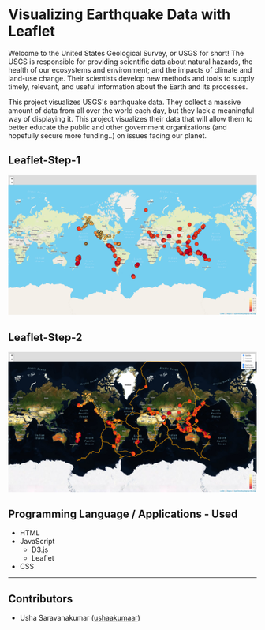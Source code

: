 # Visualizing Earthquake Data with Leaflet

Welcome to the United States Geological Survey, or USGS for short! The USGS is responsible for providing scientific data about natural hazards, the health of our ecosystems and environment; and the impacts of climate and land-use change. Their scientists develop new methods and tools to supply timely, relevant, and useful information about the Earth and its processes.

This project visualizes USGS's earthquake data. They collect a massive amount of data from all over the world each day, but they lack a meaningful way of displaying it. This project visualizes their data that will allow them to better educate the public and other government organizations (and hopefully secure more funding..) on issues facing our planet.

## Leaflet-Step-1
![Leaflet-Step-1](Leaflet-Step-1/static/images/Leaflet-Step-1.png)

## Leaflet-Step-2
![Leaflet-Step-2](Leaflet-Step-2/static/images/Leaflet-Step-2.png)

## Programming Language / Applications - Used
  * HTML
  * JavaScript
    - D3.js
    - Leaflet
  * CSS

---

## Contributors

- Usha Saravanakumar ([ushaakumaar](https://github.com/ushaakumaar))